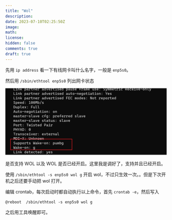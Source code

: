 ```yaml
---
title: "Wol"
description: 
date: 2023-07-10T02:25:50Z
image: 
math: 
license: 
hidden: false
comments: true
draft: true
---
```


先用 `ip address` 看一下有线网卡叫什么名字，一般是 `enp5s0`。

然后用 `/sbin/ethtool enp5s0` 列出网卡状态

![Alt text](image.png)

是否支持 WOL 以及 WOL 是否已经开启。这里我是调好了，支持并且已经开启。

使用 `/sbin/ethtool -s enp5s0 wol g` 开启 wol，不过只生效一次。。但是下次开机之后还要手动把 wol 打开。

编辑 crontab，每次启动时都自动执行以上命令，首先 `crontab -e`，然后写入

```
@reboot  /sbin/ethtool -s enp5s0 wol g
```

之后用工具唤醒即可。
